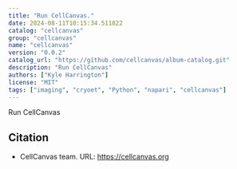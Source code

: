 ```yaml
---
title: "Run CellCanvas."
date: 2024-08-11T10:15:34.511822
catalog: "cellcanvas"
group: "cellcanvas"
name: "cellcanvas"
version: "0.0.2"
catalog_url: "https://github.com/cellcanvas/album-catalog.git"
description: "Run CellCanvas"
authors: ["Kyle Harrington"]
license: "MIT"
tags: ["imaging", "cryoet", "Python", "napari", "cellcanvas"]
---
```


Run CellCanvas

## Citation

- CellCanvas team.
  URL: https://cellcanvas.org

